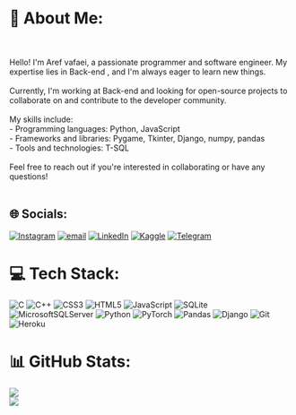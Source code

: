 # 💫 About Me:
<br><br>Hello! I'm Aref vafaei, a passionate programmer and software engineer. My expertise lies in Back-end , and I'm always eager to learn new things.<br><br>Currently, I'm working at Back-end and looking for open-source projects to collaborate on and contribute to the developer community.<br><br>My skills include:<br>- Programming languages: Python, JavaScript<br> - Frameworks and libraries: Pygame,  Tkinter, Django, numpy, pandas<br>- Tools and technologies: T-SQL <br><br>Feel free to reach out if you're interested in collaborating or have any questions!<br><br>
 
## 🌐 Socials:
[![Instagram](https://img.shields.io/badge/Instagram-%23E4405F.svg?logo=Instagram&logoColor=white)](https://instagram.com/arefCTZ) [![email](https://img.shields.io/badge/Email-D14836?logo=gmail&logoColor=white)](mailto:aref.vafaei.codm@gmail.com) [![LinkedIn](https://img.shields.io/badge/LinkedIn-%230077B5.svg?logo=linkedin&logoColor=white)](https://linkedin.com/in/aref-vafaei-b02098354) [![Kaggle](https://img.shields.io/badge/Kaggle-%2320BEFF.svg?logo=kaggle&logoColor=white)](https://kaggle.com/arefvafaei) [![Telegram](https://img.shields.io/badge/Telegram-2CA5E0?logo=telegram&logoColor=white)](https://t.me/aref_vafaei)

# 💻 Tech Stack:
![C](https://img.shields.io/badge/c-%2300599C.svg?style=plastic&logo=c&logoColor=white) ![C++](https://img.shields.io/badge/c++-%2300599C.svg?style=for-the-badge&logo=c%2B%2B&logoColor=white) ![CSS3](https://img.shields.io/badge/css3-%231572B6.svg?style=for-the-badge&logo=css3&logoColor=white) ![HTML5](https://img.shields.io/badge/html5-%23E34F26.svg?style=for-the-badge&logo=html5&logoColor=white) ![JavaScript](https://img.shields.io/badge/javascript-%23323330.svg?style=for-the-badge&logo=javascript&logoColor=%23F7DF1E) ![SQLite](https://img.shields.io/badge/sqlite-%2307405e.svg?style=for-the-badge&logo=sqlite&logoColor=white) ![MicrosoftSQLServer](https://img.shields.io/badge/Microsoft%20SQL%20Server-CC2927?style=for-the-badge&logo=microsoft%20sql%20server&logoColor=white) ![Python](https://img.shields.io/badge/python-3670A0?style=for-the-badge&logo=python&logoColor=ffdd54) ![PyTorch](https://img.shields.io/badge/PyTorch-%23EE4C2C.svg?style=for-the-badge&logo=PyTorch&logoColor=white) ![Pandas](https://img.shields.io/badge/pandas-%23150458.svg?style=for-the-badge&logo=pandas&logoColor=white) ![Django](https://img.shields.io/badge/django-%23092E20.svg?style=for-the-badge&logo=django&logoColor=white) ![Git](https://img.shields.io/badge/git-%23F05033.svg?style=for-the-badge&logo=git&logoColor=white) ![Heroku](https://img.shields.io/badge/heroku-%23430098.svg?style=for-the-badge&logo=heroku&logoColor=white)
# 📊 GitHub Stats:
![](https://nirzak-streak-stats.vercel.app/?user=arefvafaei&theme=dark&hide_border=false)<br/>
![](https://github-readme-stats.vercel.app/api/top-langs/?username=arefvafaei&theme=dark&hide_border=false&include_all_commits=false&count_private=false&layout=compact)


